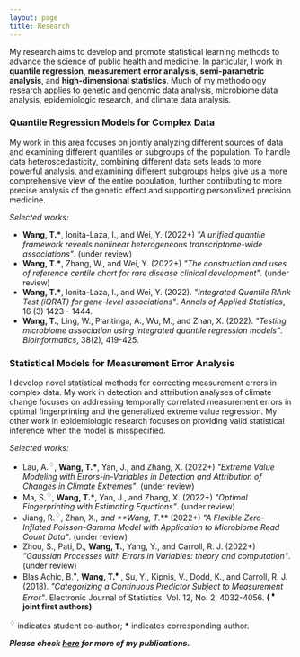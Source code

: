 ```yaml
---
layout: page
title: Research
---
```


   My research aims to develop and promote statistical learning methods to advance the science of public health and medicine. In particular, I work in **quantile regression**, **measurement error analysis**, **semi-parametric analysis**, and **high-dimensional statistics**. Much of my methodology research applies to genetic and genomic data analysis, microbiome data analysis, epidemiologic research, and climate data analysis. 
   

### Quantile Regression Models for Complex Data

My work in this area focuses on jointly analyzing different sources of data and examining different quantiles or subgroups of the population. To handle data heteroscedasticity, combining different data sets leads to more powerful analysis, and examining different subgroups helps give us a more comprehensive view of the entire population, further contributing to more precise analysis of the genetic effect and supporting personalized precision medicine.

_Selected works:_
- **Wang, T.<b>*</b>**, Ionita-Laza, I., and Wei, Y. (2022+) _"A unified quantile framework reveals nonlinear heterogeneous transcriptome-wide associations"_. (under review)
- **Wang, T.<b>*</b>**, Zhang, W., and Wei, Y. (2022+) _"The construction and uses of reference centile chart for rare disease clinical development"_. (under review)
- **Wang, T.<b>*</b>**, Ionita-Laza, I., and Wei, Y. (2022). _"Integrated Quantile RAnk Test (iQRAT) for gene-level associations"_. _Annals of Applied Statistics_, 16 (3) 1423 - 1444.
- **Wang, T.**, Ling, W., Plantinga, A., Wu, M., and Zhan, X. (2022). _"Testing microbiome association using integrated quantile regression models"_. _Bioinformatics_, 38(2), 419-425. 



### Statistical Models for Measurement Error Analysis

I develop novel statistical methods for correcting measurement errors in complex data. My work in detection and attribution analyses of climate change focuses on addressing temporally correlated measurement errors in optimal fingerprinting and the generalized extreme value regression. My other work in epidemiologic research focuses on providing valid statistical inference when the model is misspecified.

_Selected works:_
- Lau, A.<sup><span>&#9826;</span></sup>, **Wang, T.<b>*</b>**, Yan, J., and Zhang, X. (2022+) _"Extreme Value Modeling with Errors-in-Variables in Detection and Attribution of Changes in Climate Extremes"_. (under review)
- Ma, S.<sup><span>&#9826;</span></sup>, **Wang, T.<b>*</b>**, Yan, J., and Zhang, X. (2022+) _"Optimal Fingerprinting with Estimating Equations"_. (under review)
- Jiang, R.<sup><span>&#9826;</span></sup>, Zhan, X.*, and **Wang, T.<b>*</b>** (2022+) _"A Flexible Zero-Inflated Poisson-Gamma Model with Application to Microbiome Read Count Data"_. (under review)
- Zhou, S., Pati, D., **Wang, T.**, Yang, Y., and Carroll, R. J. (2022+) _"Gaussian Processes with Errors in Variables: theory and computation"_. (under review)
- Blas Achic, B.<sup><span>&#9830;</span></sup>, **Wang, T.<sup><span>&#9830;</span></sup>** , Su, Y., Kipnis, V., Dodd, K., and Carroll, R. J. (2018). _"Categorizing a Continuous Predictor Subject to Measurement Error"_. Electronic Journal of Statistics, Vol. 12, No. 2, 4032-4056. **( <sup><span>&#9830;</span></sup> joint first authors)**. 


<sup><span>&#9826;</span></sup> indicates student co-author; <b>*</b> indicates corresponding author.

_**Please check [here](https://tianyingw.github.io/publications/) for more of my publications.**_

